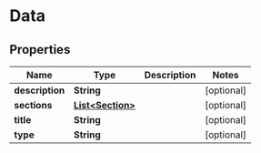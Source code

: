 

# Data


## Properties

| Name | Type | Description | Notes |
|------------ | ------------- | ------------- | -------------|
|**description** | **String** |  |  [optional] |
|**sections** | [**List&lt;Section&gt;**](Section.md) |  |  [optional] |
|**title** | **String** |  |  [optional] |
|**type** | **String** |  |  [optional] |



